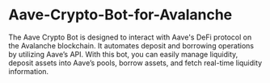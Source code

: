 # Aave-Crypto-Bot-for-Avalanche
The Aave Crypto Bot is designed to interact with Aave's DeFi protocol on the Avalanche blockchain. It automates deposit and borrowing operations by utilizing Aave’s API. With this bot, you can easily manage liquidity, deposit assets into Aave’s pools, borrow assets, and fetch real-time liquidity information.
